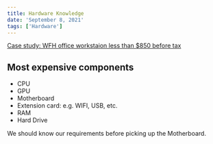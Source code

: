 ```yaml
---
title: Hardware Knowledge
date: 'September 8, 2021'
tags: ['Hardware']
---
```


[Case study: WFH office workstaion less than $850 before tax](https://ca.pcpartpicker.com/b/JdL2FT)

## Most expensive components

- CPU
- GPU
- Motherboard
- Extension card: e.g. WIFI, USB, etc.
- RAM
- Hard Drive

We should know our requirements before picking up the Motherboard.

